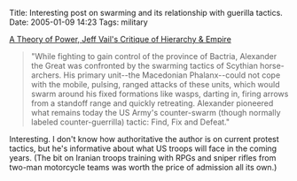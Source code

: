 Title: Interesting post on swarming and its relationship with guerilla tactics.
Date: 2005-01-09 14:23
Tags: military

[A Theory of Power, Jeff Vail's Critique of Hierarchy &
Empire](http://www.jeffvail.net/2005/01/swarming-open-source-warfare-and-black.html)

> "While fighting to gain control of the province of Bactria, Alexander
> the Great was confronted by the swarming tactics of Scythian
> horse-archers. His primary unit--the Macedonian Phalanx--could not
> cope with the mobile, pulsing, ranged attacks of these units, which
> would swarm around his fixed formations like wasps, darting in, firing
> arrows from a standoff range and quickly retreating. Alexander
> pioneered what remains today the US Army's counter-swarm (though
> normally labeled counter-guerrilla) tactic: Find, Fix and Defeat."

Interesting. I don't know how authoritative the author is on current
protest tactics, but he's informative about what US troops will face in
the coming years. (The bit on Iranian troops training with RPGs and
sniper rifles from two-man motorcycle teams was worth the price of
admission all its own.)

